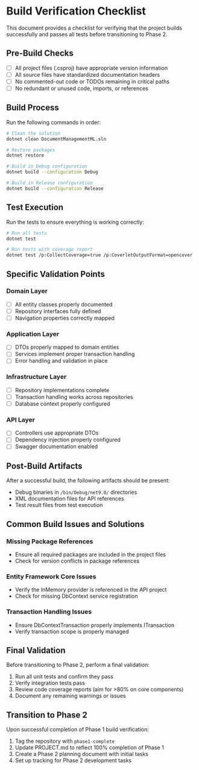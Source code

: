 # Build Verification Checklist

This document provides a checklist for verifying that the project builds successfully and passes all tests before transitioning to Phase 2.

## Pre-Build Checks

- [ ] All project files (.csproj) have appropriate version information
- [ ] All source files have standardized documentation headers
- [ ] No commented-out code or TODOs remaining in critical paths
- [ ] No redundant or unused code, imports, or references

## Build Process

Run the following commands in order:

```bash
# Clean the solution
dotnet clean DocumentManagementML.sln

# Restore packages
dotnet restore

# Build in Debug configuration
dotnet build --configuration Debug

# Build in Release configuration
dotnet build --configuration Release
```

## Test Execution

Run the tests to ensure everything is working correctly:

```bash
# Run all tests
dotnet test

# Run tests with coverage report
dotnet test /p:CollectCoverage=true /p:CoverletOutputFormat=opencover
```

## Specific Validation Points

### Domain Layer
- [ ] All entity classes properly documented
- [ ] Repository interfaces fully defined
- [ ] Navigation properties correctly mapped

### Application Layer
- [ ] DTOs properly mapped to domain entities
- [ ] Services implement proper transaction handling
- [ ] Error handling and validation in place

### Infrastructure Layer
- [ ] Repository implementations complete
- [ ] Transaction handling works across repositories
- [ ] Database context properly configured

### API Layer
- [ ] Controllers use appropriate DTOs
- [ ] Dependency injection properly configured
- [ ] Swagger documentation enabled

## Post-Build Artifacts

After a successful build, the following artifacts should be present:

- Debug binaries in `/bin/Debug/net9.0/` directories
- XML documentation files for API references
- Test result files from test execution

## Common Build Issues and Solutions

### Missing Package References
- Ensure all required packages are included in the project files
- Check for version conflicts in package references

### Entity Framework Core Issues
- Verify the InMemory provider is referenced in the API project
- Check for missing DbContext service registration

### Transaction Handling Issues
- Ensure DbContextTransaction properly implements ITransaction
- Verify transaction scope is properly managed

## Final Validation

Before transitioning to Phase 2, perform a final validation:

1. Run all unit tests and confirm they pass
2. Verify integration tests pass
3. Review code coverage reports (aim for >80% on core components)
4. Document any remaining warnings or issues

## Transition to Phase 2

Upon successful completion of Phase 1 build verification:

1. Tag the repository with `phase1-complete`
2. Update PROJECT.md to reflect 100% completion of Phase 1
3. Create a Phase 2 planning document with initial tasks
4. Set up tracking for Phase 2 development tasks